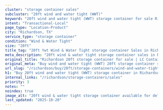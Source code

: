 ```yaml
---
cluster: "storage container sales"
subcluster: "20ft wind and water tight (WWT)"
keyword: "20ft wind and water tight (WWT) storage container for sale Richardson, TX"
intent: "Transactional-Local"
page_type: "Location-Product"
city: "Richardson, TX"
service_type: "storage container"
condition: "Wind & Water Tight"
size: "20ft"
title_tag: "20ft Ywt Wind & Water Tight storage container Sales in Richardson | LC Container"
meta_description: "20ft wind & water tight storage container sales in Richardson. Fast delivery, competitive pricing. Serving storage containers area. Quote ID: M1M. Call (214) 524-4168 for your free quote today."
original_title: "Richardson 20ft storage container for sale | LC Container"
original_meta: "Buy wind and water tight (WWT) 20ft storage container sale with local delivery in Richardson, TX. LC Container — local Since 2003. Request a fast quote today."
url_slug: "/richardson/buy/20ft/storage-containers/wind-and-water-tight-wwt"
h1: "Buy 20ft wind and water tight (WWT) storage container in Richardson"
internal_links: "/richardson/storage-containers/sales"
priority: 3
notes: ""
noindex: true
image_alt: "20ft wind & water tight storage container available for delivery in Richardson"
last_updated: "2025-10-20"
---
```


<!-- TODO: Add unique city/inventory copy, images, and internal links here. -->
